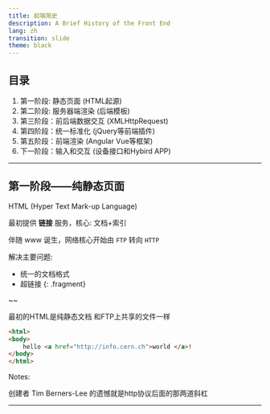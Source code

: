 ```yaml
---
title: 前端简史
description: A Brief History of the Front End
lang: zh
transition: slide
theme: black
---
```


## 目录

1. 第一阶段: 静态页面 (HTML起源)
2. 第二阶段: 服务器端渲染 (后端模板)
3. 第三阶段：前后端数据交互 (XMLHttpRequest)
4. 第四阶段：统一标准化 (jQuery等前端插件)
5. 第五阶段：前端渲染 (Angular Vue等框架)
6. 下一阶段：输入和交互 (设备接口和Hybird APP)

---

## 第一阶段——纯静态页面 

HTML (Hyper Text Mark-up Language)

最初提供 **链接** 服务，核心: 文档+索引 

伴随 www 诞生，网络核心开始由 `FTP` 转向 `HTTP`



解决主要问题:
* 统一的文档格式
* 超链接
{: .fragment}

~~

最初的HTML是纯静态文档
和FTP上共享的文件一样

```html
<html>
<body>
    hello <a href="http://info.cern.ch">world </a>!
</body>
</html>
```

Notes:

创建者 Tim Berners-Lee 的遗憾就是http协议后面的那两道斜杠
 
---

